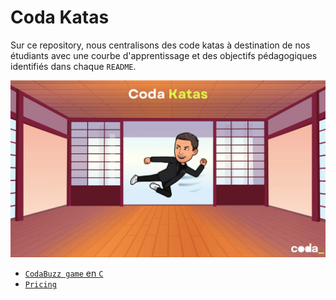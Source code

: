 # Coda Katas
Sur ce repository, nous centralisons des code katas à destination de nos étudiants avec une courbe d'apprentissage et des objectifs pédagogiques identifiés dans chaque `README`.

![Coda Katas](img/coda-katas.webp)

- [`CodaBuzz game` en `C`](01.codaBuzz/README.md)
- [`Pricing`](02.pricing/README.md)